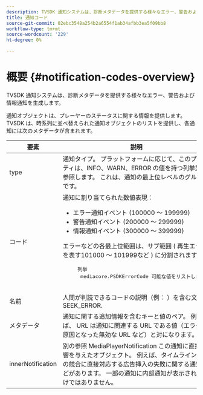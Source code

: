 ```yaml
---
description: TVSDK 通知システムは、診断メタデータを提供する様々なエラー、警告および情報通知を生成します。
title: 通知コード
source-git-commit: 02ebc3548a254b2a6554f1ab34afbb3ea5f09bb8
workflow-type: tm+mt
source-wordcount: '229'
ht-degree: 0%

---
```


# 概要 {#notification-codes-overview}

TVSDK 通知システムは、診断メタデータを提供する様々なエラー、警告および情報通知を生成します。

通知オブジェクトは、プレーヤーのステータスに関する情報を提供します。 TVSDK は、時系列に並べ替えられた通知オブジェクトのリストを提供し、各通知には次のメタデータが含まれます。

<table frame="all" colsep="1" rowsep="1" id="table_DBA8CACF02DB4AF2B053E560850B49CE"> 
 <thead> 
  <tr rowsep="1"> 
   <th colname="1" class="entry"> 要素 </th> 
   <th colname="2" class="entry"> 説明 </th> 
  </tr> 
 </thead>
 <tbody> 
  <tr rowsep="1"> 
   <td colname="1"> type </td> 
   <td colname="2"> 通知タイプ。 プラットフォームに応じて、このプロパティは、INFO、WARN、ERROR の値を持つ列挙型を参照します。 これは、通知の最上位レベルのグループです。 </td> 
  </tr> 
  <tr rowsep="1"> 
   <td colname="1"> コード </td> 
   <td colname="2">通知に割り当てられた数値表現： 
    <ul id="ul_31AB497C6FFA452496DD09B0D78687B9"> 
     <li id="li_53E75022C50246E0982E315D04EFD8B3">エラー通知イベント (100000 ～ 199999) </li> 
     <li id="li_11AE91D1325E4F718228E662C9C55F9A">警告通知イベント (200000 ～ 299999) </li> 
     <li id="li_6D3EA03845294DC2BAD1ACF507639E51">情報通知イベント (300000 ～ 399999) </li> 
    </ul> <p>エラーなどの各最上位範囲は、サブ範囲 ( 再生エラーを表す101000 ～ 101999など ) に分割されます。 </p>
    <pre>
     列挙 
     <span class="codeph"> mediacore.PSDKErrorCode</span> 可能な値をリストします。
    </pre> </td> 
  </tr> 
  <tr rowsep="1"> 
   <td colname="1"> 名前 </td> 
   <td colname="2">人間が判読できるコードの説明（例： ）を含む文字列 <span class="codeph"> SEEK_ERROR</span>. </td> 
  </tr> 
  <tr rowsep="1"> 
   <td colname="1"> メタデータ </td> 
   <td colname="2">通知に関する追加情報を含むキーと値のペア。 例えば、 <span class="codeph"> URL</span> は通知に関連する URL である値（エラーの原因となった無効な URL など）と対になります。 </td> 
  </tr> 
  <tr rowsep="0"> 
   <td colname="1"> innerNotification </td> 
   <td colname="2">別の参照 <span class="codeph"> MediaPlayerNotification</span> この通知に直接影響を与えたオブジェクト。 例えば、タイムライン挿入の競合に直接対応する広告挿入の失敗に関する通知などがあります。 一部の通知に内部通知が表示されるわけではありません。 </td> 
  </tr> 
 </tbody> 
</table>
